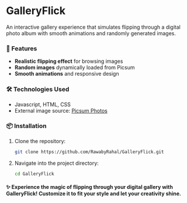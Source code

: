 # GalleryFlick  

An interactive gallery experience that simulates flipping through a digital photo album with smooth animations and randomly generated images.  

### 🚀 Features  
- **Realistic flipping effect** for browsing images  
- **Random images** dynamically loaded from Picsum  
- **Smooth animations** and responsive design 

### 🛠️ Technologies Used  
- Javascript, HTML, CSS
- External image source: [Picsum Photos](https://picsum.photos/)  

### 📦 Installation  
1. Clone the repository:
   ```bash
   git clone https://github.com/RawabyRahal/GalleryFlick.git

2. Navigate into the project directory:
   ```bash
   cd GalleryFlick

#### ✨ Experience the magic of flipping through your digital gallery with GalleryFlick! Customize it to fit your style and let your creativity shine.
